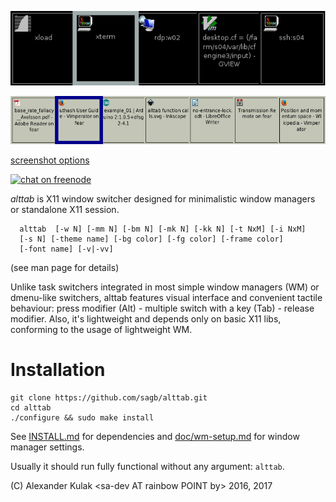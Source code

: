 <!-- This file is solely for github front page.
     For distribution, use doc/README instead. -->
![Default options, raw X11](doc/screenshots/alttab-default-rawx.png?raw=true)

![Low DPI](doc/screenshots/alttab-high.png?raw=true)

[screenshot options](doc/screenshots/screenshots.md)

[![chat on freenode](https://img.shields.io/badge/chat-on%20freenode-brightgreen.svg)](https://webchat.freenode.net/?channels=%23alttab)

_alttab_ is X11 window switcher designed for minimalistic window managers
or standalone X11 session.
```
  alttab  [-w N] [-mm N] [-bm N] [-mk N] [-kk N] [-t NxM] [-i NxM]
  [-s N] [-theme name] [-bg color] [-fg color] [-frame color]
  [-font name] [-v|-vv]
```
(see man page for details)

Unlike task switchers integrated in most simple window managers (WM) or
dmenu-like switchers, alttab features visual interface and convenient
tactile behaviour: press modifier (Alt) - multiple switch with
a key (Tab) - release modifier.
Also, it's lightweight and depends only on basic X11 libs, conforming
to the usage of lightweight WM.

# Installation
```
git clone https://github.com/sagb/alttab.git
cd alttab
./configure && sudo make install
```
See [INSTALL.md](INSTALL.md) for dependencies and [doc/wm-setup.md](doc/wm-setup.md)
for window manager settings.

Usually it should run fully functional without any argument: `alttab`.  
  
    
      
(C) Alexander Kulak &lt;sa-dev AT rainbow POINT by&gt; 2016, 2017

